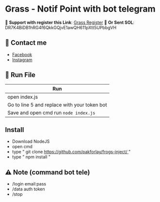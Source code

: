 # Grass - Notif Point with bot telegram

🔗 **Support with register this Link**: [Grass Register](https://app.getgrass.io/register/?referralCode=zZYYYBnqOIv0CRj)
🔗 **Or Sent SOL**: DR7K4BiDB1hRG4f6QkkGQjvE1awQH611pXtt5UPbbgVH

## 📢 Contact me

- [Facebook](https://facebook.com/justaldog)
- [Instagram](https://instagram.com/potaldogg)


## 🚀 Run File

|                        Run                        |
| --------------------------------------------------| 
|                   open index.js                   |
|    Go to line 5 and replace with your token bot   |
|       Save and open cmd run `node index.js`       |


## Install

- Download NodeJS
- open cmd
- type " git clone [https://github.com/pakforlay/frogs-inject/ ](https://github.com/pakforlay/grass-notif-telegram)"
- type " npm install "

## ⚠️ Note (command bot tele)
- /login email:pass
- /data auth token
- /stop 
